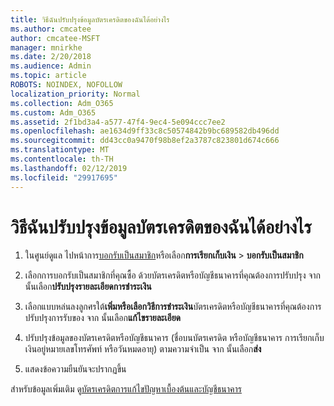 ```yaml
---
title: วิธีฉันปรับปรุงข้อมูลบัตรเครดิตของฉันได้อย่างไร
ms.author: cmcatee
author: cmcatee-MSFT
manager: mnirkhe
ms.date: 2/20/2018
ms.audience: Admin
ms.topic: article
ROBOTS: NOINDEX, NOFOLLOW
localization_priority: Normal
ms.collection: Adm_O365
ms.custom: Adm_O365
ms.assetid: 2f1bd3a4-a577-47f4-9ec4-5e094ccc7ee2
ms.openlocfilehash: ae1634d9ff33c8c50574842b9bc689582db496dd
ms.sourcegitcommit: dd43cc0a9470f98b8ef2a3787c823801d674c666
ms.translationtype: MT
ms.contentlocale: th-TH
ms.lasthandoff: 02/12/2019
ms.locfileid: "29917695"
---
```

# <a name="how-do-i-update-my-credit-card-information"></a>วิธีฉันปรับปรุงข้อมูลบัตรเครดิตของฉันได้อย่างไร

1. ในศูนย์ดูแล ไปหน้าการ[บอกรับเป็นสมาชิก](https://go.microsoft.com/fwlink/p/?linkid=842054)หรือเลือก**การเรียกเก็บเงิน** \> **บอกรับเป็นสมาชิก**
    
2. เลือกการบอกรับเป็นสมาชิกที่คุณซื้อ ด้วยบัตรเครดิตหรือบัญชีธนาคารที่คุณต้องการปรับปรุง จาก นั้นเลือก**ปรับปรุงรายละเอียดการชำระเงิน**
    
3. เลือกแบบหล่นลงลูกศรใต้**เพิ่มหรือเลือกวิธีการชำระเงิน**บัตรเครดิตหรือบัญชีธนาคารที่คุณต้องการปรับปรุงการรับของ จาก นั้นเลือก**แก้ไขรายละเอียด**
    
4. ปรับปรุงข้อมูลของบัตรเครดิตหรือบัญชีธนาคาร (ชื่อบนบัตรเครดิต หรือบัญชีธนาคาร การเรียกเก็บเงินอยู่หมายเลขโทรศัพท์ หรือวันหมดอายุ) ตามความจำเป็น จาก นั้นเลือก**ส่ง**
    
5. แสดงข้อความยืนยันจะปรากฏขึ้น
    
สำหรับข้อมูลเพิ่มเติม ดู[บัตรเครดิตการแก้ไขปัญหาเบื้องต้นและบัญชีธนาคาร](https://support.office.com/article/30ba9c83-50d8-4020-90ed-830a5b8c8724)
  


